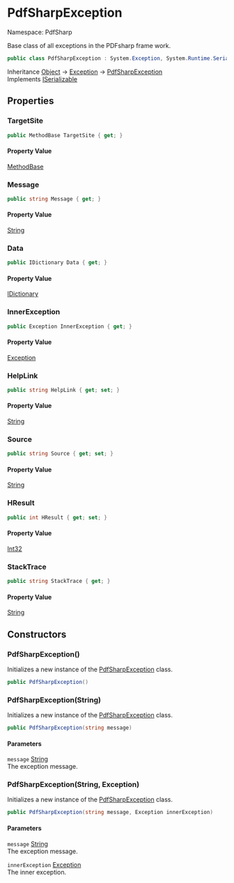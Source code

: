 # PdfSharpException

Namespace: PdfSharp

Base class of all exceptions in the PDFsharp frame work.

```csharp
public class PdfSharpException : System.Exception, System.Runtime.Serialization.ISerializable
```

Inheritance [Object](https://docs.microsoft.com/en-us/dotnet/api/system.object) → [Exception](https://docs.microsoft.com/en-us/dotnet/api/system.exception) → [PdfSharpException](./pdfsharp.pdfsharpexception)<br>
Implements [ISerializable](https://docs.microsoft.com/en-us/dotnet/api/system.runtime.serialization.iserializable)

## Properties

### **TargetSite**

```csharp
public MethodBase TargetSite { get; }
```

#### Property Value

[MethodBase](https://docs.microsoft.com/en-us/dotnet/api/system.reflection.methodbase)<br>

### **Message**

```csharp
public string Message { get; }
```

#### Property Value

[String](https://docs.microsoft.com/en-us/dotnet/api/system.string)<br>

### **Data**

```csharp
public IDictionary Data { get; }
```

#### Property Value

[IDictionary](https://docs.microsoft.com/en-us/dotnet/api/system.collections.idictionary)<br>

### **InnerException**

```csharp
public Exception InnerException { get; }
```

#### Property Value

[Exception](https://docs.microsoft.com/en-us/dotnet/api/system.exception)<br>

### **HelpLink**

```csharp
public string HelpLink { get; set; }
```

#### Property Value

[String](https://docs.microsoft.com/en-us/dotnet/api/system.string)<br>

### **Source**

```csharp
public string Source { get; set; }
```

#### Property Value

[String](https://docs.microsoft.com/en-us/dotnet/api/system.string)<br>

### **HResult**

```csharp
public int HResult { get; set; }
```

#### Property Value

[Int32](https://docs.microsoft.com/en-us/dotnet/api/system.int32)<br>

### **StackTrace**

```csharp
public string StackTrace { get; }
```

#### Property Value

[String](https://docs.microsoft.com/en-us/dotnet/api/system.string)<br>

## Constructors

### **PdfSharpException()**

Initializes a new instance of the [PdfSharpException](./pdfsharp.pdfsharpexception) class.

```csharp
public PdfSharpException()
```

### **PdfSharpException(String)**

Initializes a new instance of the [PdfSharpException](./pdfsharp.pdfsharpexception) class.

```csharp
public PdfSharpException(string message)
```

#### Parameters

`message` [String](https://docs.microsoft.com/en-us/dotnet/api/system.string)<br>
The exception message.

### **PdfSharpException(String, Exception)**

Initializes a new instance of the [PdfSharpException](./pdfsharp.pdfsharpexception) class.

```csharp
public PdfSharpException(string message, Exception innerException)
```

#### Parameters

`message` [String](https://docs.microsoft.com/en-us/dotnet/api/system.string)<br>
The exception message.

`innerException` [Exception](https://docs.microsoft.com/en-us/dotnet/api/system.exception)<br>
The inner exception.
